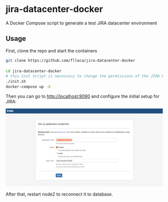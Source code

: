 # jira-datacenter-docker
A Docker Compose script to generate a test JIRA datacenter environment

## Usage

First, clone the repo and start the containers

```bash
git clone https://github.com/fllaca/jira-datacenter-docker

cd jira-datacenter-docker
# this init script is necessary to change the permissions of the JIRA home folders so the JIRA daemon can write to them
./init.sh
docker-compose up -d
```

Then you can go to [http://localhost:9090](http://localhost:9090) and configure the initial setup for JIRA:

![Initial JIRA setup](docs/img/jira-setup.png)

After that, restart node2 to reconnect it to database.
